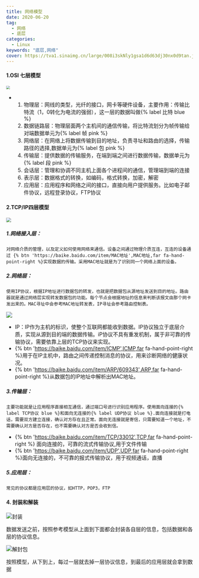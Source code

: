 ```yaml
---
title: 网络模型
date: 2020-06-20
tag:
  - 网络
  - 底层
categories:
  - Linux
keywords: "底层,网络"
cover: https://tva1.sinaimg.cn/large/008i3skNly1gsa1d6d63dj30nx0d9tan.jpg
---
```

#### 1.OSI 七层模型

<img src="https://tva1.sinaimg.cn/large/008i3skNly1gsa0oyuoylj618m0so48z02.jpg" style="zoom:60%;" />

* 1. 物理层：网线的类型，光纤的接口，网卡等硬件设备，主要作用：传输比特流（1，0转化为电流的强弱），这一层的数据叫做{% label 比特 blue %}
  2. 数据链路层：物理层面两个主机间的通信传输，将比特流划分为帧传输给对端数据单元为{% label 帧 pink %}
  3. 网络层：在网络上将数据传输到目的地址，负责寻址和路由的选择，传输路径的选择,数据单元为{% label 包 pink %}
  4. 传输层：提供数据的传输服务，在端到端之间进行数据传输，数据单元为{% label 段 pink %}
  5. 会话层：管理和协调不同主机上面各个进程间的通信，管理端到端的连接
  6. 表示层：数据格式的转换，如编码，格式转换，加密，解密
  7. 应用层：应用程序和网络之间的接口，直接向用户提供服务。比如电子邮件协议，远程登录协议，FTP协议

#### 2.TCP/IP四层模型

<img src="https://tva1.sinaimg.cn/large/008i3skNly1gsa1d6d63dj30nx0d9tan.jpg" style="zoom:80%;" />

##### 1.网络接入层：

```
对网络介质的管理，以及定义如何使用网络来通信。设备之间通过物理介质互连，互连的设备通过 {% btn 'https://baike.baidu.com/item/MAC地址',MAC地址,far fa-hand-point-right %}实现数据的传输。采用MAC地址就是为了识别同一个网络上面的设备。
```


##### 2.网络层：

```
使用IP协议，根据IP地址进行数据包的转发，也就是把数据包从源地址发送到目的地址。路由器就是通过网络层实现转发数据包的功能。每个节点会根据地址的信息来判断该报文由那个网卡发出来的。MAC寻址中会参考MAC地址转发表，IP寻址会参考路由控制表。
```


![](https://tva1.sinaimg.cn/large/008i3skNly1gsa1ul4uf3j60gq05cdg702.jpg)

* IP：IP作为主机的标识，使整个互联网都能收到数据。IP协议独立于底层介质，实现从源到目的端的数据传输。iP协议不具有重发机制，属于非可靠的传输协议，需要依靠上层的TCP协议来实现。
* {% btn 'https://baike.baidu.com/item/ICMP',ICMP,far fa-hand-point-right %}用于在IP主机中，路由之间传递控制消息的协议，用来诊断网络的健康状况。
* {% btn 'https://baike.baidu.com/item/ARP/609343',ARP,far fa-hand-point-right %}从数据包的IP地址中解析出MAC地址。

##### 3.传输层：

```
主要功能就是让应用程序直接相互通信，通过端口号进行识别应用程序。使用面向连接的{% label TCP协议 blue %}和面向无连接的{% label UDP协议 blue %}.面向连接就是打电话，需要双方建立连接，确认对方存在且正常。面向无连接就是寄信，只需要知道一个地址，不需要确认对方是否存在，也不需要确认对方是否会收到信。
```


* {% btn 'https://baike.baidu.com/item/TCP/33012',TCP,far fa-hand-point-right %} 面向连接的，可靠的流式传输协议,用于文件传输
* {% btn 'https://baike.baidu.com/item/UDP',UDP,far fa-hand-point-right %}面向无连接的，不可靠的报式传输协议，用于视频通话，直播

##### 5.应用层：

```
常见的协议都是应用层的协议，如HTTP，POP3，FTP
```


#### 4. 封装和解装

![封装](https://tva1.sinaimg.cn/large/008i3skNly1gsa2m2jc84j30u008lq4g.jpg)

数据发送之前，按照参考模型从上面到下面都会封装各自层的信息，包括数据和各层的协议信息。

![解封包](https://tva1.sinaimg.cn/large/008i3skNly1gsa2o7p4kyj30u008lwg0.jpg)

按照模型，从下到上，每过一层就去掉一层协议信息，到最后的应用层就会拿到数据
